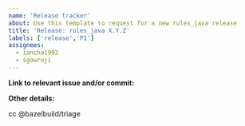 ```yaml
---
name: 'Release tracker'
about: Use this template to request for a new rules_java release
title: 'Release: rules_java X.Y.Z'
labels: ['release','P1']
assignees:
  - iancha1992
  - sgowroji
---
```


**Link to relevant issue and/or commit:**

**Other details:**
<!-- Does this need to be updated in Bazel? -->
<!-- Does this need to be cherry-picked into a Bazel release? -->
<!-- Any constraints to note? -->

cc @bazelbuild/triage
